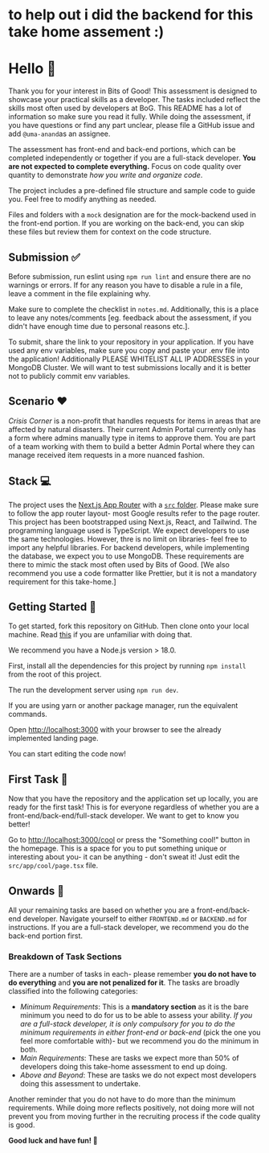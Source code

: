 # to help out i did the backend for this take home assement :) 



# Hello 👋

Thank you for your interest in Bits of Good! This assessment is designed to showcase your practical skills as a developer. The tasks included reflect the skills most often used by developers at BoG. This README has a lot of information so make sure you read it fully. While doing the assessment, if you have questions or find any part unclear, please file a GitHub issue and add `@uma-anand`as an assignee.

The assessment has front-end and back-end portions, which can be completed independently or together if you are a full-stack developer. **You are not expected to complete everything.** Focus on code quality over quantity to demonstrate _how you write and organize code_.

The project includes a pre-defined file structure and sample code to guide you. Feel free to modify anything as needed.

Files and folders with a `mock` designation are for the mock-backend used in the front-end portion. If you are working on the back-end, you can skip these files but review them for context on the code structure.

## Submission ✅

Before submission, run eslint using `npm run lint` and ensure there are no warnings or errors. If for any reason you have to disable a rule in a file, leave a comment in the file explaining why.

Make sure to complete the checklist in `notes.md`. Additionally, this is a place to leave any notes/comments [eg. feedback about the assessment, if you didn't have enough time due to personal reasons etc.].

To submit, share the link to your repository in your application. If you have used any env variables, make sure you copy and paste your .env file into the application! Additionally PLEASE WHITELIST ALL IP ADDRESSES in your MongoDB Cluster. We will want to test submissions locally and it is better not to publicly commit env variables.

## Scenario ❤️

_Crisis Corner_ is a non-profit that handles requests for items in areas that are affected by natural disasters. Their current Admin Portal currently only has a form where admins manually type in items to approve them. You are part of a team working with them to build a better Admin Portal where they can manage received item requests in a more nuanced fashion.

## Stack 💻

The project uses the [Next.js App Router](https://nextjs.org/docs/app) with a [`src` folder](https://nextjs.org/docs/app/building-your-application/configuring/src-directory). Please make sure to follow the app router layout- most Google results refer to the page router. This project has been bootstrapped using Next.js, React, and Tailwind. The programming language used is TypeScript. We expect developers to use the same technologies. However, thre is no limit on libraries- feel free to import any helpful libraries. For backend developers, while implementing the database, we expect you to use MongoDB. These requirements are there to mimic the stack most often used by Bits of Good. [We also recommend you use a code formatter like Prettier, but it is not a mandatory requirement for this take-home.]

## Getting Started 🐣

To get started, fork this repository on GitHub. Then clone onto your local machine. Read [this](https://docs.github.com/en/pull-requests/collaborating-with-pull-requests/working-with-forks/fork-a-repo) if you are unfamiliar with doing that.

We recommend you have a Node.js version > 18.0.

First, install all the dependencies for this project by running `npm install` from the root of this project.

The run the development server using `npm run dev`.

If you are using yarn or another package manager, run the equivalent commands.

Open [http://localhost:3000](http://localhost:3000) with your browser to see the already implemented landing page.

You can start editing the code now!

## First Task 🐥

Now that you have the repository and the application set up locally, you are ready for the first task! This is for everyone regardless of whether you are a front-end/back-end/full-stack developer. We want to get to know you better!

Go to [http://localhost:3000/cool](http://localhost:3000/cool) or press the "Something cool!" button in the homepage. This is a space for you to put something unique or interesting about you- it can be anything - don't sweat it! Just edit the `src/app/cool/page.tsx` file.

## Onwards 🐔

All your remaining tasks are based on whether you are a front-end/back-end developer. Navigate yourself to either `FRONTEND.md` or `BACKEND.md` for instructions. If you are a full-stack developer, we recommend you do the back-end portion first.

### Breakdown of Task Sections

There are a number of tasks in each- please remember **you do not have to do everything** and **you are not penalized for it**. The tasks are broadly classified into the following categories:

- _Minimum Requirements_: This is a **mandatory section** as it is the bare minimum you need to do for us to be able to assess your ability. _If you are a full-stack developer, it is only compulsory for you to do the minimum requirements in either front-end or back-end_ (pick the one you feel more comfortable with)- but we recommend you do the minimum in both.
- _Main Requirements_: These are tasks we expect more than 50% of developers doing this take-home assessment to end up doing.
- _Above and Beyond_: These are tasks we do not expect most developers doing this assessment to undertake.

Another reminder that you do not have to do more than the minimum requirements. While doing more reflects positively, not doing more will not prevent you from moving further in the recruiting process if the code quality is good.

**Good luck and have fun! 🎉**
